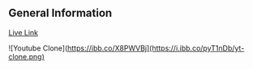 ## General Information

[Live Link](https://leafy-toffee-a2fe73.netlify.app)

![Youtube Clone](https://ibb.co/X8PWVBj](https://i.ibb.co/pyT1nDb/yt-clone.png)

